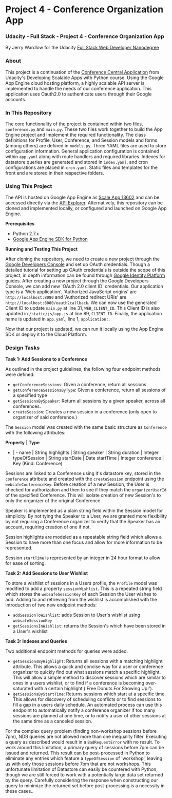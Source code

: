 # Project 4 - Conference Organization App
### Udacity - Full Stack - Project 4 - Conference Organization App

By Jerry Wardlow for the Udacity [Full Stack Web Developer Nanodegree](https://www.udacity.com/course/full-stack-web-developer-nanodegree--nd004)

### About

This project is a continuation of the [Conference Central Application](https://github.com/udacity/ud858) from Udacity's Developing Scalable
Apps with Python course. Using the Google App Engine cloud hosting platform, a
highly scalable API server is implemented to handle the needs of our conference
application. This application uses Oauth2.0 to authenticate users through their
Google accounts.

### In This Repository

The core functionality of the project is contained within two files, `conference.py`
and `main.py`. These two files work together to build the App Engine project and
implement the required functionality. The class definitions for Profile, User,
Conference, and Session models and forms (among others) are defined in `models.py`.
Three YAML files are used to store configuration information. General application
configuration is contained within `app.yaml` along with route handlers and required
libraries. Indexes for datastore queries are generated and stored in `index.yaml`,
and cron configurations are placed in `cron.yaml`. Static files and templates for
the front end are stored in their respective folders.

### Using This Project

The API is hosted on Google App Engine as [Scale App 13602](https://scale-app-13602.appspot.com/)
and can be accessed directly via the [API Explorer](https://scale-app-13602.appspot.com/_ah/api/explorer). Alternatively,
this repository can be cloned and implemented locally, or configured and launched
on Google App Engine.

**Prerequisites**

* Python 2.7.x
* [Google App Engine SDK for Python](https://cloud.google.com/appengine/downloads?hl=en)

**Running and Testing This Project**

After cloning the repository, we need to create a new project through the [Google
Developers Console](https://console.developers.google.com/) and set up OAuth credentials.
Though a detailed tutorial for setting up OAuth credentials is outside the scope
of this project, in depth information can be found through [Google Identity
Platform](https://developers.google.com/identity/protocols/OAuth2?hl=en) guides.
After creating a new project through the Google Developers Console, we can
add new 'OAuth 2.0 client ID' credentials. Our application type is a 'Web
application'. 'Authorized JavaScript origins' are `http://localhost:8080` and
'Authorized redirect URIs' are `http://localhost:8080/oauth2callback`. We can now
use the generated Client ID to update `main.py` at line 31, `WEB_CLIENT_ID`. This
Client ID is also updated in `/static/js/app.js` at line 89, `CLIENT_ID`. Finally,
the application name is updated in `app.yaml`, line 1, `application:`.

Now that our project is updated, we can run it locally using the App Engine SDK
or deploy it to the Cloud Platform.

### Design Tasks

**Task 1: Add Sessions to a Conference**

As outlined in the project guidelines, the following four endpoint methods were defined:

* `getConferenceSessions`: Given a conference, return all sessions
* `getConferenceSessionsByType`: Given a conference, return all sessions of a specified type
* `getSessionsBySpeaker`: Return all sessions by a given speaker, across all conferences.
* `createSession`: Creates a new session in a conference (only open to organizer of said conference.)

The `Session` model was created with the same basic structure as `Conference` with the following attributes:

**Property** | **Type**
- | -
name | String
highlights | String
speaker | String
duration | Integer
typeOfSession | String
startDate | Date
startTime | Integer
conference | Key (Kind: Conference)

Sessions are linked to a Conference using it's datastore key, stored in the `conference` attribute and created with the `createSession` endpoint using the
`websafeConferenceKey`. Before creation of a new Session, the User is checked for authorization and then to see if they match the `organizerUserId` of the specified Conference. This will isolate creation of new Session's to only the organizer of the original Conference.

Speaker is implemented as a plain string field within the Session model for
simplicity. By not tying the Speaker to a User, we are granted more flexibility
by not requiring a Conference organizer to verify that the Speaker has an account,
requiring creation of one if not.

Session highlights are modeled as a repeatable string field which allows a Session
to have more than one focus and allow for more information to be represented.

Session `startTime` is represented by an integer in 24 hour format to allow for
ease of sorting.

**Task 2: Add Sessions to User Wishlist**

To store a wishlist of sessions in a Users profile, the `Profile` model was
modified to add a property `sessionWishlist`. This is a repeated string field which
stores the `websafeSessionKey` of each Session the User wishes to add. Adding
to and retrieving from the wishlist is accomplished with the introduction of two
new endpoint methods:

* `addSessionToWishlist`: adds Session to User's wishlist using `websafeSessionKey`
* `getSessionsInWishlist`: returns the Session's which have been stored in a User's wishlist

**Task 3: Indexes and Queries**

Two additional endpoint methods for queries were added.

* `getSessionsByHighlight`: Returns all sessions with a matching highlight
attribute. This allows a quick and concise way for a user or conference organizer
to quickly find out what sessions match a specific highlight. This will allow
a simple method to discover sessions which are similar to ones in a users
wishlist, or to find if a conference is becoming over-saturated with a certain
highlight ('Free Donuts For Showing Up!').
* `getSessionsByStartTime`: Returns sessions which start at a specific time. This
allows for discovery of scheduling conflicts or to find sessions to fill a gap in
a users daily schedule. An automated process can use this endpoint to automatically
notify a conference organizer if too many sessions are planned at one time, or to
notify a user of other sessions at the same time as a canceled session.

For the complex query problem (finding non-workshop sessions before 7pm), NDB
queries are not allowed more than one inequality filter. Executing a query as
described would result in a `BadRequestError` with no result. To work around this
limitation, a primary query of sessions before 7pm can be issued and returned.
This result can be post-processed in Python to eliminate any entries which feature
a `typeOfSession` of 'workshop', leaving us with only those sessions before 7pm
that are not workshops. This unfortunate limitation of Datastore can easily be
countered with Python, though we are still forced to work with a potentially
large data set returned by the query. Carefully considering the response when
constructing our query to minimize the returned set before post-processing is a
necessity in these cases..
